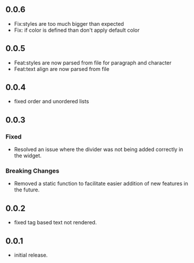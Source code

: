 ## 0.0.6

*  Fix:styles are too much bigger than expected
*  Fix: if color is defined than don't apply default color
## 0.0.5

*  Feat:styles are now parsed from file for paragraph and character
*  Feat:text align are now parsed from file
## 0.0.4

*  fixed order and unordered lists
## 0.0.3
### Fixed
- Resolved an issue where the divider was not being added correctly in the widget.
### Breaking Changes
- Removed a static function to facilitate easier addition of new features in the future.


## 0.0.2

*  fixed tag based text not rendered.
## 0.0.1

*  initial release.
